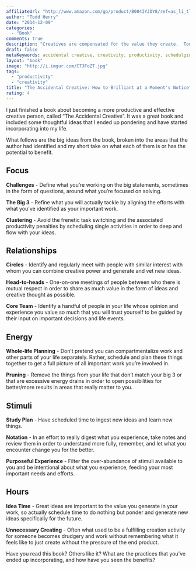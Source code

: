 ```yaml
---
affiliateUrl: "http://www.amazon.com/gp/product/B004IYJDY8/ref=as_li_tl?ie=UTF8&camp=1789&creative=390957&creativeASIN=B004IYJDY8&linkCode=as2&tag=jaktre-20&linkId=4C6PNQKWXZXPMXOG"
author: "Todd Henry"
date: "2014-12-09"
categories:
  - "Book"
comments: true
description: "Creatives are compensated for the value they create.  Todd gives an inspiring view of how much more creative value can be produced if one focuses on b"
draft: false
metaKeywords: accidental creative, creativity, productivity, schedulgin
layout: "book"
image: "http://i.imgur.com/CT3FoZT.jpg"
tags:
  - "productivity"
  - "creativity"
title: "The Accidental Creative: How to Brilliant at a Moment's Notice"
rating: 4
---
```


I just finished a book about becoming a more productive and effective creative person, called “The Accidental Creative”.  It was a great book and included some thoughtful ideas that I ended up pondering and have started incorporating into my life.

<!--more-->

What follows are the big ideas from the book, broken into the areas that the author had identified and my short take on what each of them is or has the potential to benefit.

## Focus

**Challenges** - Define what you’re working on the big statements, sometimes in the form of questions, around what you’re focused on solving.

**The Big 3** - Refine what you will actually tackle by aligning the efforts with what you’ve identified as your important work.

**Clustering** - Avoid the frenetic task switching and the associated productivity penalties by scheduling single activities in order to deep and flow with your ideas.

## Relationships

**Circles** - Identify and regularly meet with people with similar interest with whom you can combine creative power and generate and vet new ideas.

**Head-to-heads** - One-on-one meetings of people between who there is mutual respect in order to share as much value in the form of ideas and creative thought as possible.

**Core Team** - Identify a handful of people in your life whose opinion and experience you value so much that you will trust yourself to be guided by their input on important decisions and life events.

## Energy

**Whole-life Planning** - Don’t pretend you can compartmentalize work and other parts of your life separately.  Rather, schedule and plan these things together to get a full picture of all important work you’re involved in.

**Pruning** - Remove the things from your life that don’t match your big 3 or that are excessive energy drains in order to open possibilities for better/more results in areas that really matter to you.

## Stimuli

**Study Plan** - Have scheduled time to ingest new ideas and learn new things.

**Notation** - In an effort to really digest what you experience, take notes and review them in order to understand more fully, remember, and let what you encounter change you for the better.

**Purposeful Experience** - Filter the over-abundance of stimuli available to you and be intentional about what you experience, feeding your most important needs and efforts.

## Hours

**Idea Time** - Great ideas are important to the value you generate in your work, so actually schedule time to do nothing but  ponder and generate new ideas specifically for the future.

**Unnecessary Creating** - Often what used to be a fulfilling creation activity for someone becomes drudgery and work without remembering what it feels like to just create without the pressure of the end product.

Have you read this book?  Others like it?  What are the practices that you’ve ended up incorporating, and how have you seen the benefits?
